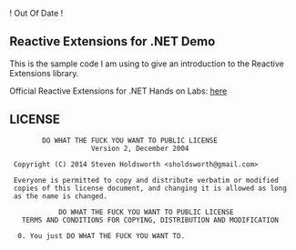 ! Out Of Date !

## Reactive Extensions for .NET Demo 

This is the sample code I am using to give an introduction to the Reactive Extensions library.

Official Reactive Extensions for .NET Hands on Labs: [here][1]


## LICENSE


```
        DO WHAT THE FUCK YOU WANT TO PUBLIC LICENSE 
                    Version 2, December 2004 

 Copyright (C) 2014 Steven Holdsworth <sholdsworth@gmail.com> 

 Everyone is permitted to copy and distribute verbatim or modified 
 copies of this license document, and changing it is allowed as long 
 as the name is changed. 

            DO WHAT THE FUCK YOU WANT TO PUBLIC LICENSE 
   TERMS AND CONDITIONS FOR COPYING, DISTRIBUTION AND MODIFICATION 

  0. You just DO WHAT THE FUCK YOU WANT TO.
```


  [1]: http://blogs.msdn.com/b/rxteam/archive/2010/07/07/rx-hands-on-labs-published.aspx
  [2]: http://msdn.microsoft.com/en-us/devlabs/ee794896.aspx
